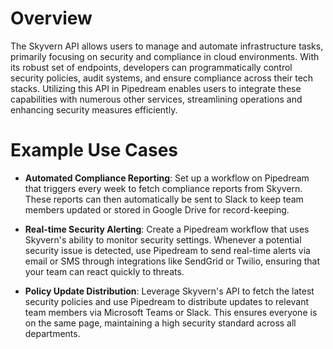 # Overview

The Skyvern API allows users to manage and automate infrastructure tasks, primarily focusing on security and compliance in cloud environments. With its robust set of endpoints, developers can programmatically control security policies, audit systems, and ensure compliance across their tech stacks. Utilizing this API in Pipedream enables users to integrate these capabilities with numerous other services, streamlining operations and enhancing security measures efficiently.

# Example Use Cases

- **Automated Compliance Reporting**: Set up a workflow on Pipedream that triggers every week to fetch compliance reports from Skyvern. These reports can then automatically be sent to Slack to keep team members updated or stored in Google Drive for record-keeping.

- **Real-time Security Alerting**: Create a Pipedream workflow that uses Skyvern's ability to monitor security settings. Whenever a potential security issue is detected, use Pipedream to send real-time alerts via email or SMS through integrations like SendGrid or Twilio, ensuring that your team can react quickly to threats.

- **Policy Update Distribution**: Leverage Skyvern's API to fetch the latest security policies and use Pipedream to distribute updates to relevant team members via Microsoft Teams or Slack. This ensures everyone is on the same page, maintaining a high security standard across all departments.
